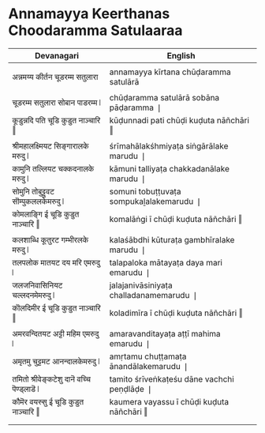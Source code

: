 # Annamayya Keerthanas Choodaramma Satulaaraa

| Devanagari | English |
| ------ | ------ |
|  |  |
| अन्नमय्य कीर्तन चूडरम्म सतुलारा   | annamayya kīrtana chūḍaramma satulārā   |
|  |  |
| चूडरम्म सतुलारा सोबान पाडरम्म ❘   | chūḍaramma satulārā sobāna pāḍaramma ❘   |
| कूडुन्नदि पति चूडि कुडुत नाञ्चारि ‖   | kūḍunnadi pati chūḍi kuḍuta nāñchāri ‖   |
|  |  |
| श्रीमहालक्ष्मियट सिङ्गारालके मरुदु ❘   | śrīmahālakśhmiyaṭa siṅgārālake marudu ❘   |
| कामुनि तल्लियट चक्कदनालके मरुदु ❘   | kāmuni talliyaṭa chakkadanālake marudu ❘   |
| सोमुनि तोबुट्टुवट सॊम्पुकललकेमरुदु ❘   | somuni tobuṭṭuvaṭa sompukaḻalakemarudu ❘   |
| कोमलाङ्गि ई चूडि कुडुत नाञ्चारि ‖   | komalāṅgi ī chūḍi kuḍuta nāñchāri ‖   |
|  |  |
| कलशाब्धि कूतुरट गम्भीरलके मरुदु ❘   | kalaśābdhi kūturaṭa gambhīralake marudu ❘   |
| तलपलोक मातयट दय मरि एमरुदु ❘   | talapaloka mātayaṭa daya mari emarudu ❘   |
| जलजनिवासिनियट चल्लदनमेमरुदु ❘   | jalajanivāsiniyaṭa challadanamemarudu ❘   |
| कॊलदिमीर ई चूडि कुडुत नाञ्चारि ‖   | koladimīra ī chūḍi kuḍuta nāñchāri ‖   |
|  |  |
| अमरवन्दितयट अट्टी महिम एमरुदु ❘   | amaravanditayaṭa aṭṭī mahima emarudu ❘   |
| अमृतमु चुट्टमट आनन्दालकेमरुदु ❘   | amṛtamu chuṭṭamaṭa ānandālakemarudu ❘   |
| तमितो श्रीवेङ्कटेशु दानॆ वच्चि पॆण्ड्लाडॆ ❘   | tamito śrīveṅkaṭeśu dāne vachchi peṇḍlāḍe ❘   |
| कौमॆर वयस्सु ई चूडि कुडुत नाञ्चारि ‖   | kaumera vayassu ī chūḍi kuḍuta nāñchāri ‖   |
|  |  |
|  |  |
